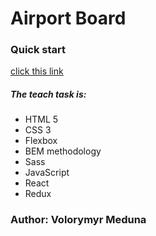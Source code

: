 # Airport Board

### Quick start

[click this link](https://festive-borg-5d2b9a.netlify.app)

##### The teach task is:

- HTML 5
- CSS 3
- Flexbox
- BEM methodology
- Sass
- JavaScript
- React
- Redux

### Author: Volorymyr Meduna
